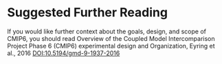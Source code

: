 # Suggested Further Reading

If you would like further context about the goals, design, and scope of CMIP6, you should read Overview of the Coupled Model Intercomparison Project Phase 6 (CMIP6) experimental design and Organization, Eyring et al., 2016 [DOI:10.5194/gmd-9-1937-2016](https://doi.org/10.5194/gmd-9-1937-2016)
